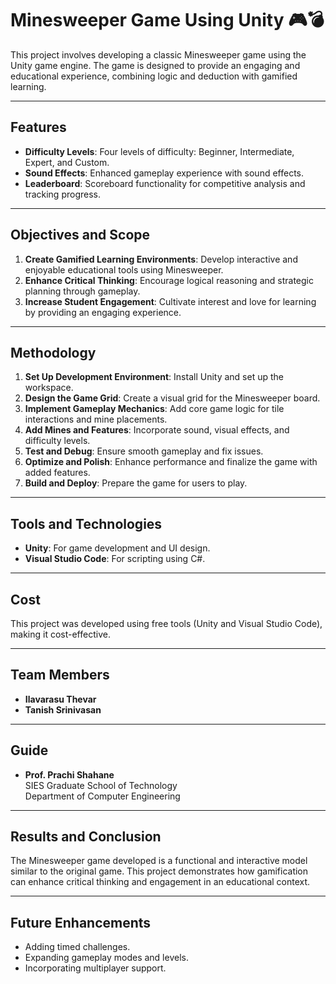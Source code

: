 # Minesweeper Game Using Unity 🎮💣  

This project involves developing a classic Minesweeper game using the Unity game engine. The game is designed to provide an engaging and educational experience, combining logic and deduction with gamified learning.  

---

## Features  
- **Difficulty Levels**: Four levels of difficulty: Beginner, Intermediate, Expert, and Custom.  
- **Sound Effects**: Enhanced gameplay experience with sound effects.  
- **Leaderboard**: Scoreboard functionality for competitive analysis and tracking progress.  

---

## Objectives and Scope  
1. **Create Gamified Learning Environments**: Develop interactive and enjoyable educational tools using Minesweeper.  
2. **Enhance Critical Thinking**: Encourage logical reasoning and strategic planning through gameplay.  
3. **Increase Student Engagement**: Cultivate interest and love for learning by providing an engaging experience.  

---

## Methodology  
1. **Set Up Development Environment**: Install Unity and set up the workspace.  
2. **Design the Game Grid**: Create a visual grid for the Minesweeper board.  
3. **Implement Gameplay Mechanics**: Add core game logic for tile interactions and mine placements.  
4. **Add Mines and Features**: Incorporate sound, visual effects, and difficulty levels.  
5. **Test and Debug**: Ensure smooth gameplay and fix issues.  
6. **Optimize and Polish**: Enhance performance and finalize the game with added features.  
7. **Build and Deploy**: Prepare the game for users to play.  

---

## Tools and Technologies  
- **Unity**: For game development and UI design.  
- **Visual Studio Code**: For scripting using C#.  

---

## Cost  
This project was developed using free tools (Unity and Visual Studio Code), making it cost-effective.  

---

## Team Members  
- **Ilavarasu Thevar**   
- **Tanish Srinivasan**   

---

## Guide  
- **Prof. Prachi Shahane**  
  SIES Graduate School of Technology  
  Department of Computer Engineering  

---

## Results and Conclusion  
The Minesweeper game developed is a functional and interactive model similar to the original game. This project demonstrates how gamification can enhance critical thinking and engagement in an educational context.  

---

## Future Enhancements  
- Adding timed challenges.  
- Expanding gameplay modes and levels.  
- Incorporating multiplayer support.  

